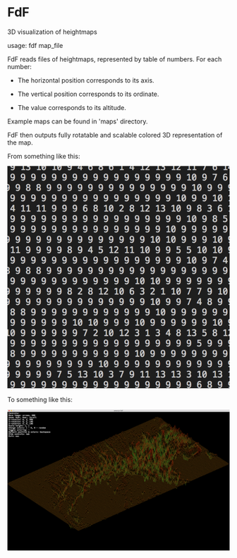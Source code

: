 # FdF
3D visualization of heightmaps

usage: fdf map_file

FdF reads files of heightmaps, represented by table of numbers. For each number:

* The horizontal position corresponds to its axis.
  
* The vertical position corresponds to its ordinate.
  
* The value corresponds to its altitude.
  
Example maps can be found in 'maps' directory.

FdF then outputs fully rotatable and scalable colored 3D representation of the map.

From something like this:

![alt text](https://github.com/hauh/fdf/blob/screenshots/fdf_map.png)

To something like this:

![alt text](https://github.com/hauh/fdf/blob/screenshots/fdf.png)
